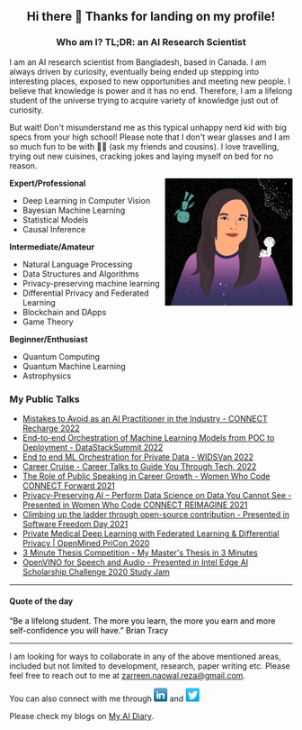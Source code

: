 <h2 align="center">
Hi there 🙂 Thanks for landing on my profile!
</h2>

<h3 align="center">
Who am I? TL;DR: an AI Research Scientist
</h3>
<p align="justified">
  I am an AI research scientist from Bangladesh, based in Canada. I am always driven by curiosity, eventually being ended up stepping into interesting places, exposed to new opportunities and meeting new people. I believe that knowledge is power and it has no end. Therefore, I am a lifelong student of the universe trying to acquire variety of knowledge just out of curiosity. 
  
 But wait! Don't misunderstand me as this typical unhappy nerd kid with big specs from your high school! Please note that I don't wear glasses and I am so much fun to be with 🦹🏻 (ask my friends and cousins). I love travelling, trying out new cuisines, cracking jokes and laying myself on bed for no reason.
  </p>

<img align="right" width="45%" src="https://github.com/znreza/znreza/blob/master/social/IMG_20220209_213012_635.jpg" />

**Expert/Professional**
 
  - Deep Learning in Computer Vision
  - Bayesian Machine Learning
  - Statistical Models
  - Causal Inference


**Intermediate/Amateur**
 
  - Natural Language Processing
  - Data Structures and Algorithms
  - Privacy-preserving machine learning
  - Differential Privacy and Federated Learning
  - Blockchain and DApps
  - Game Theory</li>

**Beginner/Enthusiast**

  - Quantum Computing
  - Quantum Machine Learning
  - Astrophysics

<h3>
My Public Talks
</h3>

  - [Mistakes to Avoid as an AI Practitioner in the Industry - CONNECT Recharge 2022](https://youtu.be/dDF2R8xyfsA)
  - [End-to-end Orchestration of Machine Learning Models from POC to Deployment - DataStackSummit 2022](https://datastacksummit.com/dss2022/ml-model-orchestration/)
  - [End to end ML Orchestration for Private Data - WIDSVan 2022](https://youtu.be/_YOn6AEwXCY)
  - [Career Cruise - Career Talks to Guide You Through Tech, 2022](https://youtu.be/7yK7Y2_Zjqs?si=8rCia7MsZCsqNzN-)
  - [The Role of Public Speaking in Career Growth - Women Who Code CONNECT Forward 2021](https://youtu.be/NaxYAFmJg2U)
  - [Privacy-Preserving AI – Perform Data Science on Data You Cannot See - Presented in Women Who Code CONNECT REIMAGINE 2021](https://youtu.be/hsloD5AKYCs)
  - [Climbing up the ladder through open-source contribution - Presented in Software Freedom Day 2021](https://youtu.be/zOuT6WU02_4)
  - [Private Medical Deep Learning with Federated Learning & Differential Privacy | OpenMined PriCon 2020](https://youtu.be/RvK1ZUkeS3A)
  - [3 Minute Thesis Competition - My Master's Thesis in 3 Minutes](https://youtu.be/aJsnNZ27yG0)
  - [OpenVINO for Speech and Audio - Presented in Intel Edge AI Scholarship Challenge 2020 Study Jam](https://youtu.be/GUg9BiQSeyw)
  

<hr/>


<h4 align="left"> Quote of the day </h4>
<p style="color:black">“Be a lifelong student. The more you learn, the more you earn and more self-confidence you will have.” Brian Tracy</p>

<hr/>

I am looking for ways to collaborate in any of the above mentioned areas, included but not limited to development, research, paper writing etc. Please feel free to reach out to me at zarreen.naowal.reza@gmail.com. 

You can also connect with me through <a href="https://www.linkedin.com/in/zarreennreza/" target="_blank"><img src="https://github.com/znreza/znreza/blob/master/social/linkedin.png" /></a> and <a href="https://twitter.com/zarreennreza/" target="_blank"><img src="https://github.com/znreza/znreza/blob/master/social/twitter.png" /></a>

Please check my blogs on [My AI Diary](https://ai-diary-by-znreza.com/).
